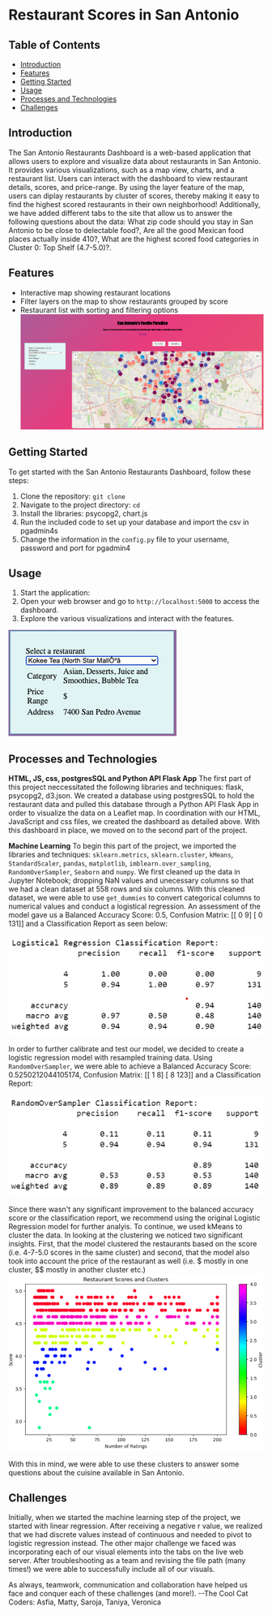 # Restaurant Scores in San Antonio

## Table of Contents
- [Introduction](#introduction)
- [Features](#features)
- [Getting Started](#getting-started)
- [Usage](#usage)
- [Processes and Technologies](#processes-and-technologies)
- [Challenges](#challenges)
## Introduction
The San Antonio Restaurants Dashboard is a web-based application that allows users to explore and visualize data about restaurants in San Antonio. It provides various visualizations, such as a map view, charts, and a restaurant list. Users can interact with the dashboard to view restaurant details, scores, and price-range. By using the layer feature of the map, users can diplay restaurants by cluster of scores, thereby making it easy to find the highest scored restaurants in their own neighborhood! Additionally, we have added different tabs to the site that allow us to answer the following questions about the data: What zip code should you stay in San Antonio to be close to delectable food?, Are all the good Mexican food places actually inside 410?, What are the highest scored food categories in Cluster 0: Top Shelf (4.7-5.0)?.
## Features
- Interactive map showing restaurant locations
- Filter layers on the map to show restaurants grouped by score
- Restaurant list with sorting and filtering options
![New Dashboard](Images/new_dashboard.png)
## Getting Started
To get started with the San Antonio Restaurants Dashboard, follow these steps:
1. Clone the repository: `git clone `
2. Navigate to the project directory: `cd `
3. Install the libraries: psycopg2, chart.js
4. Run the included code to set up your database and import the csv in pgadmin4s
5. Change the information in the `config.py` file to your username, password and port for pgadmin4

## Usage
1. Start the application:
2. Open your web browser and go to `http://localhost:5000` to access the dashboard.
3. Explore the various visualizations and interact with the features.
   
![alt text](Images/Screenshot%202023-06-26%20at%208.33.00%20PM.png)

## Processes and Technologies

**HTML, JS, css, postgresSQL and Python API Flask App**
The first part of this project neccessitated the following libraries and techniques: flask, psycopg2, d3.json. We created a database using postgresSQL to hold the restaurant data and pulled this database through a Python API Flask App in order to visualize the data on a Leaflet map. In coordination with our HTML, JavaScript and css files, we created the dashboard as detailed above. With this dashboard in place, we moved on to the second part of the project.

**Machine Learning**
To begin this part of the project, we imported the libraries and techniques: `sklearn.metrics`, `sklearn.cluster`, `kMeans`, `StandardScaler`, `pandas`, `matplotlib`, `imblearn.over_sampling`, `RandomOverSampler`, `Seaborn` and `numpy`. We first cleaned up the data in Jupyter Notebook; dropping NaN values and unecessary columns so that we had a clean dataset at 558 rows and six columns. With this cleaned dataset, we were able to use `get_dummies` to convert categorical columns to numerical values and conduct a logistical regression. An assessment of the model gave us a Balanced Accuracy Score: 0.5, Confusion Matrix: [[  0   9] [  0 131]] and a Classification Report as seen below:

![Classification Report](Images/classification_report.png)

In order to further calibrate and test our model, we decided to create a logistic regression model with resampled training data. Using `RandomOverSampler`, we were able to achieve a Balanced Accuracy Score: 0.5250212044105174, Confusion Matrix: [[  1   8] [  8 123]] and a Classification Report:

![RandomOverSampler Classification Report](Images/resampled_report.png)

Since there wasn't any significant improvement to the balanced accuracy score or the classification report, we recommend using the original 
Logistic Regression model for further analyis. To continue, we used kMeans to cluster the data. In looking at the clustering we noticed two significant insights. First, that the model clustered the restaurants based on the score (i.e. 4-7-5.0 scores in the same cluster) and second, that the model also took into account the price of the restaurant as well (i.e. $ mostly in one cluster, $$ mostly in another cluster etc.)
![kMeans Clustering](Images/kmeans_cluster.png)

With this in mind, we were able to use these clusters to answer some questions about the cuisine available in San Antonio.
## Challenges
Initially, when we started the machine learning step of the project, we started with linear regression. After receiving a negative r value, we realized that we had discrete values instead of continuous and needed to pivot to logistic regression instead. The other major challenge we faced was incorporating each of our visual elements into the tabs on the live web server. After troubleshooting as a team and revising the file path (many times!) we were able to successfully include all of our visuals.

As always, teamwork, communication and collaboration have helped us face and conquer each of these challenges (and more!).
--The Cool Cat Coders: Asfia, Matty, Saroja, Taniya, Veronica
